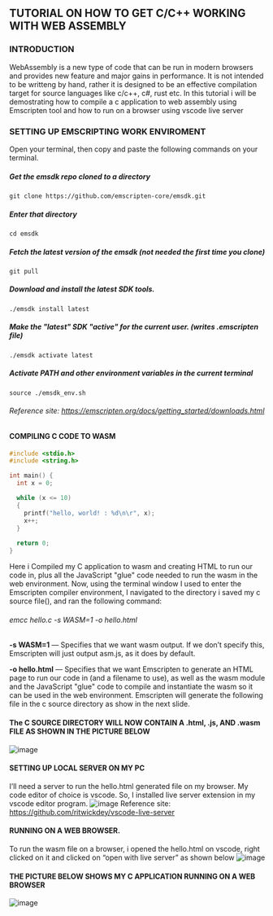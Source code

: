 

## TUTORIAL ON HOW TO GET C/C++ WORKING WITH WEB ASSEMBLY

### INTRODUCTION
WebAssembly is a new type of code that can be run in modern browsers and provides new feature and major gains in performance. 
It is not intended to be writteng by hand, rather it is designed to be an effective compilation target for source languages like c/c++, c#, rust etc.
In this tutorial i will be demostrating how to compile a c application to web assembly using Emscripten tool and how to run on a browser using vscode live server


### SETTING UP EMSCRIPTING WORK ENVIROMENT
Open your terminal, then copy and paste the following commands on your terminal.

##### Get the emsdk repo cloned to a directory 
    git clone https://github.com/emscripten-core/emsdk.git


##### Enter that directory
    cd emsdk


##### Fetch the latest version of the emsdk (not needed the first time you clone)
    git pull


##### Download and install the latest SDK tools.
    ./emsdk install latest


##### Make the "latest" SDK "active" for the current user. (writes .emscripten file)
    ./emsdk activate latest


##### Activate PATH and other environment variables in the current terminal
    source ./emsdk_env.sh
    
###### Reference site: https://emscripten.org/docs/getting_started/downloads.html


####  
#### COMPILING C CODE TO WASM

```C
#include <stdio.h>
#include <string.h>

int main() {
  int x = 0;

  while (x <= 10)
  {
    printf("hello, world! : %d\n\r", x);    
    x++;
  }
  
  return 0;
}

```

Here i Compiled my C application to wasm and creating HTML to run our code in, plus all the JavaScript "glue" code needed to run the wasm in the web environment.
Now, using the terminal window I used to enter the Emscripten compiler environment, I navigated to the directory i saved my c source file(), and ran the following command: 

###### emcc hello.c -s WASM=1 -o hello.html

**-s WASM=1** — Specifies that we want wasm output. If we don’t specify this, Emscripten will just output asm.js, as it does by default.

**-o hello.html** — Specifies that we want Emscripten to generate an HTML page to run our code in (and a filename to use), as well as the wasm module and the JavaScript "glue" code to compile and instantiate the wasm so it can be used in the web environment.
Emscripten will generate the following file in the c source directory as show in the next slide.


####     
#### The C SOURCE DIRECTORY WILL NOW CONTAIN A .html, .js, AND .wasm FILE AS SHOWN IN THE PICTURE BELOW
![image](https://user-images.githubusercontent.com/42975388/138512345-8d045da5-dded-4824-95f0-201182e356d8.png)

####   
#### SETTING UP LOCAL SERVER ON MY PC
I’ll need a server to run the hello.html generated  file on my browser.
My code editor of choice is vscode. So, I installed live server extension in my vscode editor program. 
![image](https://user-images.githubusercontent.com/42975388/138513394-c8ee63b9-9a70-4eb7-ad6f-6dd84b5a6d6f.png)
Reference site: https://github.com/ritwickdey/vscode-live-server


#### 
#### RUNNING ON A WEB BROWSER. 
To run the wasm file on a browser, i opened the hello.html on vscode, right  clicked on it and clicked on “open with live server” as shown below
![image](https://user-images.githubusercontent.com/42975388/138513509-b384cf13-fa01-4641-bf22-7be88cbf7986.png)


#### 
#### THE PICTURE BELOW SHOWS MY C APPLICATION RUNNING ON A WEB BROWSER

![image](https://user-images.githubusercontent.com/42975388/138513593-f08b8877-facd-4515-bbf5-3a75a1da6b42.png)


